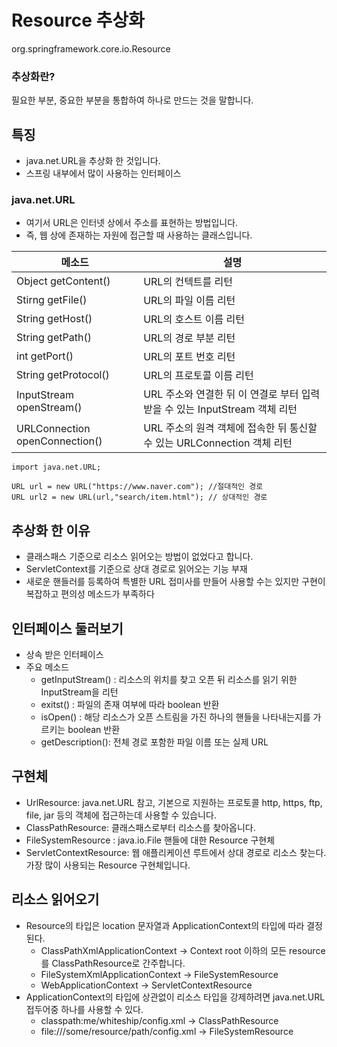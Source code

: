# Resource 추상화
org.springframework.core.io.Resource

### 추상화란?
필요한 부분, 중요한 부분을 통합하여 하나로 만드는 것을 말합니다.

## 특징
- java.net.URL을 추상화 한 것입니다.
- 스프링 내부에서 많이 사용하는 인터페이스

### java.net.URL
- 여기서 URL은 인터넷 상에서 주소를 표현하는 방법입니다.
- 즉, 웹 상에 존재하는 자원에 접근할 때 사용하는 클래스입니다.

메소드| 설명
-------|------
Object getContent() | URL의 컨텍트를 리턴
Stirng getFile() | URL의 파일 이름 리턴
String getHost() | URL의 호스트 이름 리턴
String getPath() | URL의 경로 부분 리턴
int getPort() | URL의 포트 번호 리턴
String getProtocol() | URL의 프로토콜 이름 리턴
InputStream openStream() | URL 주소와 연결한 뒤 이 연결로 부터 입력받을 수 있는 InputStream 객체 리턴
URLConnection openConnection() | URL 주소의 원격 객체에 접속한 뒤 통신할 수 있는 URLConnection 객체 리턴

```
import java.net.URL;

URL url = new URL("https://www.naver.com"); //절대적인 경로
URL url2 = new URL(url,"search/item.html"); // 상대적인 경로
```

## 추상화 한 이유
- 클래스패스 기준으로 리소스 읽어오는 방법이 없었다고 합니다.
- ServletContext를 기준으로 상대 경로로 읽어오는 기능 부재
- 새로운 핸들러를 등록하여 특별한 URL 접미사를 만들어 사용할 수는 있지만 구현이 복잡하고 편의성 메소드가 부족하다

## 인터페이스 둘러보기
- 상속 받은 인터페이스
- 주요 메소드
  + getInputStream() : 리소스의 위치를 찾고 오픈 뒤 리소스를 읽기 위한 InputStream을 리턴
  + exitst() : 파일의 존재 여부에 따라 boolean 반환
  + isOpen() : 해당 리소스가 오픈 스트림을 가진 하나의 핸들을 나타내는지를 가르키는 boolean 반환
  + getDescription(): 전체 경로 포함한 파일 이름 또는 실제 URL

## 구현체
- UrlResource: java.net.URL 참고, 기본으로 지원하는 프로토콜 http, https, ftp, file, jar 등의 객체에 접근하는데 사용할 수 있습니다.
- ClassPathResource: 클래스패스로부터 리소스를 찾아옵니다.
- FileSystemResource : java.io.File 핸들에 대한 Resource 구현체
- ServletContextResource: 웹 애플리케이션 루트에서 상대 경로로 리소스 찾는다.
가장 많이 사용되는 Resource 구현체입니다.

## 리소스 읽어오기
- Resource의 타입은 location 문자열과 ApplicationContext의 타입에 따라 결정 된다.
  + ClassPathXmlApplicationContext -> Context root 이하의 모든 resource를 ClassPathResource로 간주합니다.
  + FileSystemXmlApplicationContext -> FileSystemResource
  + WebApplicationContext -> ServletContextResource
- ApplicationContext의 타입에 상관없이 리소스 타입을 강제하려면 java.net.URL 접두어중 하나를 사용할 수 있다.
  + classpath:me/whiteship/config.xml -> ClassPathResource
  + file:///some/resource/path/config.xml -> FileSystemResource
